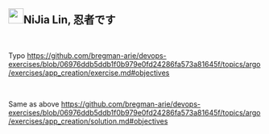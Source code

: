 <h2><a id="user-content-nijia-lin-忍者です" class="anchor" aria-hidden="true" href="#nijia-lin-忍者です"><span aria-hidden="true" class="octicon octicon-link"></span></a>
<a target="_blank" rel="noopener noreferrer nofollow" href="https://camo.githubusercontent.com/dcf23c4521fb1c3e0618b99e22b3728c8f5894d6122c50c7b3ddc12f98e14604/68747470733a2f2f7370726f66696c652e6c696e652d7363646e2e6e65742f30684b76546f684e704946466c3546675a48775a64714a676c47467a4e615a30314c584852616278684654446c4e493174614269565a61423543536a74484a31594a41434a534e307846486a703142574d5f5a30446f6258346d536d35414946454d584868627551"><img src="https://camo.githubusercontent.com/dcf23c4521fb1c3e0618b99e22b3728c8f5894d6122c50c7b3ddc12f98e14604/68747470733a2f2f7370726f66696c652e6c696e652d7363646e2e6e65742f30684b76546f684e704946466c3546675a48775a64714a676c47467a4e615a30314c584852616278684654446c4e493174614269565a61423543536a74484a31594a41434a534e307846486a703142574d5f5a30446f6258346d536d35414946454d584868627551" width="30" height="30" data-canonical-src="https://sprofile.line-scdn.net/0hKvTohNpIFFl5FgZHwZdqJglGFzNaZ01LXHRabxhFTDlNI1taBiVZaB5CSjtHJ1YJACJSN0xFHjp1BWM_Z0DobX4mSm5AIFEMXHhbuQ" style="max-width: 100%;"></a>NiJia Lin, 忍者です</h2><br><p>Typo <a href="https://github.com/bregman-arie/devops-exercises/blob/06976ddb5ddb1f0b979e0fd24286fa573a81645f/topics/argo/exercises/app_creation/exercise.md#objectives">https://github.com/bregman-arie/devops-exercises/blob/06976ddb5ddb1f0b979e0fd24286fa573a81645f/topics/argo/exercises/app_creation/exercise.md#objectives</a></p>
<br /><p>Same as above <a href="https://github.com/bregman-arie/devops-exercises/blob/06976ddb5ddb1f0b979e0fd24286fa573a81645f/topics/argo/exercises/app_creation/solution.md#objectives">https://github.com/bregman-arie/devops-exercises/blob/06976ddb5ddb1f0b979e0fd24286fa573a81645f/topics/argo/exercises/app_creation/solution.md#objectives</a></p>
